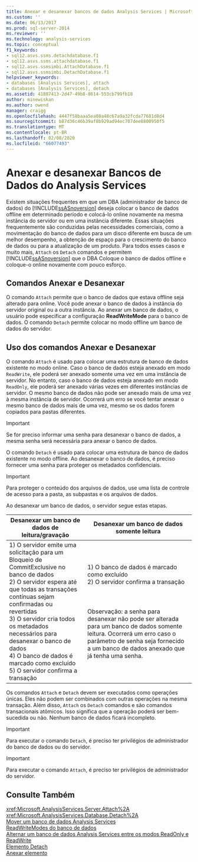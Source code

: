 ```yaml
---
title: Anexar e desanexar bancos de dados Analysis Services | Microsoft Docs
ms.custom: ''
ms.date: 06/13/2017
ms.prod: sql-server-2014
ms.reviewer: ''
ms.technology: analysis-services
ms.topic: conceptual
f1_keywords:
- sql12.asvs.ssms.detachdatabase.f1
- sql12.asvs.ssms.attachdatabase.f1
- sql12.asvs.ssmsimbi.AttachDatabase.f1
- sql12.asvs.ssmsimbi.DetachDatabase.f1
helpviewer_keywords:
- databases [Analysis Services], attach
- databases [Analysis Services], detach
ms.assetid: 41887413-2d47-49b8-8614-553cb799fb18
author: minewiskan
ms.author: owend
manager: craigg
ms.openlocfilehash: 4447f58baaa5ea88a48c67a9a32fcda77681d8d4
ms.sourcegitcommit: b87d36c46b39af8b929ad94ec707dee8800950f5
ms.translationtype: MT
ms.contentlocale: pt-BR
ms.lasthandoff: 02/08/2020
ms.locfileid: "66077493"
---
```

# <a name="attach-and-detach-analysis-services-databases"></a>Anexar e desanexar Bancos de Dados do Analysis Services
  Existem situações frequentes em que um DBA (administrador de banco de dados) do [!INCLUDE[ssASnoversion](../../includes/ssasnoversion-md.md)] deseja colocar o banco de dados offline em determinado período e colocá-lo online novamente na mesma instância do servidor ou em uma instância diferente. Essas situações frequentemente são conduzidas pelas necessidades comerciais, como a movimentação do banco de dados para um disco diferente em busca de um melhor desempenho, a obtenção de espaço para o crescimento do banco de dados ou para a atualização de um produto. Para todos esses casos e muito mais, `Attach` os `Detach` comandos e permitem [!INCLUDE[ssASnoversion](../../includes/ssasnoversion-md.md)] que o DBA Coloque o banco de dados offline e coloque-o online novamente com pouco esforço.  
  
## <a name="attach-and-detach-commands"></a>Comandos Anexar e Desanexar  
 O comando `Attach` permite que o banco de dados que estava offline seja alterado para online. Você pode anexar o banco de dados à instância do servidor original ou a outra instância. Ao anexar um banco de dados, o usuário pode especificar a configuração **ReadWriteMode** para o banco de dados. O comando `Detach` permite colocar no modo offline um banco de dados do servidor.  
  
## <a name="attach-and-detach-usage"></a>Uso dos comandos Anexar e Desanexar  
 O comando `Attach` é usado para colocar uma estrutura de banco de dados existente no modo online. Caso o banco de dados esteja anexado em modo `ReadWrite`, ele poderá ser anexado somente uma vez em uma instância de servidor. No entanto, caso o banco de dados esteja anexado em modo `ReadOnly`, ele poderá ser anexado várias vezes em diferentes instâncias de servidor. O mesmo banco de dados não pode ser anexado mais de uma vez à mesma instância de servidor. Ocorrerá um erro se você tentar anexar o mesmo banco de dados mais de uma vez, mesmo se os dados forem copiados para pastas diferentes.  
  
> [!IMPORTANT]  
>  Se for preciso informar uma senha para desanexar o banco de dados, a mesma senha será necessária para anexar o banco de dados.  
  
 O comando `Detach` é usado para colocar uma estrutura de banco de dados existente no modo offline. Ao desanexar o banco de dados, é preciso fornecer uma senha para proteger os metadados confidenciais.  
  
> [!IMPORTANT]  
>  Para proteger o conteúdo dos arquivos de dados, use uma lista de controle de acesso para a pasta, as subpastas e os arquivos de dados.  
  
 Ao desanexar um banco de dados, o servidor segue estas etapas.  
  
|Desanexar um banco de dados de leitura/gravação|Desanexar um banco de dados somente leitura|  
|--------------------------------------|-------------------------------------|  
|1) O servidor emite uma solicitação para um Bloqueio de CommitExclusive no banco de dados<br />2) O servidor espera até que todas as transações contínuas sejam confirmadas ou revertidas<br />3) O servidor cria todos os metadados necessários para desanexar o banco de dados<br />4) O banco de dados é marcado como excluído<br />5) O servidor confirma a transação|1) O banco de dados é marcado como excluído<br />2) O servidor confirma a transação<br /><br /> <br /><br /> Observação: a senha para desanexar não pode ser alterada para um banco de dados somente leitura. Ocorrerá um erro caso o parâmetro de senha seja fornecido a um banco de dados anexado que já tenha uma senha.|  
  
 Os comandos `Attach` e `Detach` devem ser executados como operações únicas. Eles não podem ser combinados com outras operações na mesma transação. Além disso, `Attach` os `Detach` comandos e são comandos transacionais atômicos. Isso significa que a operação poderá ser bem-sucedida ou não. Nenhum banco de dados ficará incompleto.  
  
> [!IMPORTANT]  
>  Para executar o comando `Detach`, é preciso ter privilégios de administrador do banco de dados ou do servidor.  
  
> [!IMPORTANT]  
>  Para executar o comando `Attach`, é preciso ter privilégios de administrador do servidor.  
  
## <a name="see-also"></a>Consulte Também  
 <xref:Microsoft.AnalysisServices.Server.Attach%2A>   
 <xref:Microsoft.AnalysisServices.Database.Detach%2A>   
 [Mover um banco de dados Analysis Services](move-an-analysis-services-database.md)   
 [ReadWriteModes do banco de dados](database-readwritemodes.md)   
 [Alternar um banco de dados Analysis Services entre os modos ReadOnly e ReadWrite](switch-an-analysis-services-database-between-readonly-and-readwrite-modes.md)   
 [Elemento Detach](https://docs.microsoft.com/bi-reference/xmla/xml-elements-commands/detach-element)   
 [Anexar elemento](https://docs.microsoft.com/bi-reference/xmla/xml-elements-commands/attach-element)  
  
  
